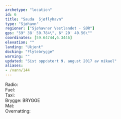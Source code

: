 ```yaml
---
archetype: "location"
id: 6
title: "Sauda  Sjøflyhavn"
type: "Sjøhavn"
regioner: ["Sjøhavner Vestlandet - SØR"]
gps: "59° 38' 50.784\", 6° 20' 40.56\""
coordinates: [59.64744,6.3446]
elevation: ""
landing: "Ukjent"
docking: "Flytebrygge"
warning: ""
updated: "Sist oppdatert 9. august 2017 av mikael"
aliases:
- /vann/144
---
```


Radio:\
Fuel:\
Taxi:\
Brygge: BRYGGE\
Mat:\
Overnatting:
